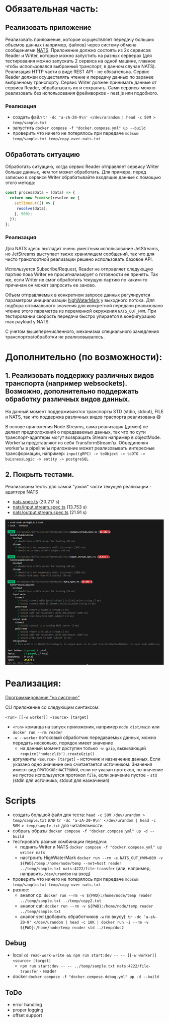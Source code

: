 # Обязательная часть:

## Реализовать приложение

Реализовать приложение, которое осуществляет передачу больших объемов данных (например, файлов) через систему обмена сообщениями [NATS](https://nats.io).
Приложение должно состоять из 2х сервисов Reader и Writer, которые можно запустить на разных серверах
(для тестирования можно запускать 2 сервиса на одной машине, главное чтобы использовался выбранный транспорт, в данном случае NATS).
Реализация HTTP части в виде REST API - не обязательна.
Сервис Reader должен осуществлять чтение и передачу данных по заранее выбранному транспорту.
Сервис Writer должен принимать данные от сервиса Reader, обрабатывать их и сохранять.
Сами сервисы можно реализовать без использования фреймворков - nest.js или подобного.

### Реализация

- создать файл `tr -dc 'a-zA-Z0-9\n' </dev/urandom | head -c 50M > temp/sample.txt`
- запустить `docker compose -f "docker.compose.yml" up --build`
- проверить что ничего не потерялось при передаче `md5sum temp/sample.txt temp/copy-over-nats.txt`

## Обработать ситуацию

Обработать ситуацию, когда сервис Reader отправляет сервису Writer больше данных, чем тот может обработать.
Для примера, перед записью в сервисе Writer обрабатывайте входящие данные с помощью этого метода:
```js
const processData = (data) => {
  return new Promise(resolve => {
    setTimeout(() => {
     resolve(data);
    }, 500);
  });
};
```
### Реализация
 
Для NATS здесь выглядит очень уместным использование JetStreams, но JetStreams выступает также хранилищем сообщений, так что для чисто транспортной реализации решено использовать базовое API.

Используется Subscribe/Request, Reader не отправляет следующую партию пока Writer не просигнализирует о готовности ее принять. Так же, если Writer не смог обработать текущую партию по каким-то причинам он может запросить ее заново.

Объем отправляемых в конкретном запросе данных регулируется параметром инициализации [highWaterMark](https://nodejs.org/api/stream.html#new-streamwritableoptions) у выходного потока. Для подбора оптимального значения для конкретной передачи реализовано чтение этого параметра из переменной окружения `NATS_OUT_HWM`. При тестировании скорость передачи быстро упирается в конфигурацию max payload у NATS. 

С учетом вышеперечисленного, механизма специального замедления транспортов/обработки не реализовывалось.
 

# Дополнительно (по возможности):

## 1. Реализовать поддержку различных видов транспорта (например websockets). Возможно, дополнительно поддержать обработку различных видов данных.

На данный момент поддерживаются транспорты STD (stdin, stdout), FILE и NATS, так что поддержка различных видов траспорта реализована &#128517;

В основе приложения Node Streams, сама реализация (домен) не делает предположений о передаваемых данных, так что по сути транспорт-адаптеры могут возвращать Stream например в objectMode. 
Worker'ы представляют из себя TransformStream'ы. Объединеняя worker'ы в pipeline'ы приложение может реализовывать интересные трансформации, например:
`input(gRPC) -> toObject -> toDTO -> buisnessLogic -> entity -> postgreSQL`

## 2. Покрыть тестами.

 Реализованы тесты для самой "узкой" части текущей реализации - адаптера NATS

 - [nats.spec.ts](./read-work-write/src/databus/infrastructure/protocols/nats.spec.ts) (20.217 s)
 - [nats/input.stream.spec.ts](./read-work-write/src/databus/infrastructure/protocols/nats/input.stream.spec.ts) (13.753 s)
 - [nats/output.stream.spec.ts](./read-work-write/src/databus/infrastructure/protocols/nats/output.stream.spec.ts) (21.91 s)

 ![tests](./docs/assets/tests.jpg)


# Реализация:

[Программирование "на листочке"](./docs/DESIGN_PROPOSAL.md)

CLI приложение со следующим синтаксом:

`<run> [[-w worker]] <source> [target]`

- `<run>` команда на запуск приложения, например `node dist/main` или `docker run --rm reader`
- `-w --worker` потоковый обработчик передаваемых данных, можно передать несколько, порядок имеет значение
  - на  данный момент доступен только `-w gzip`, вызывающий `require('node:zlib').createGzip()`
- аргументы `<source> [target]` - источник и назначение данных. Если указано одно значение оно считаетается источником. Значения имеют вид `ПРОТОКОЛ:НАСТРОЙКИ`, если не указан протокол, но значение не пустое используется протокол `file`, если значение пустое - `std` (stdin для источника, stdout для назначения)

# Scripts

- создать большой файл для теста: `head -c 50M /dev/urandom > temp/sample.txt` или `tr -dc 'a-zA-Z0-9\n' </dev/urandom | head -c 50M > temp/sample.txt` для читабельности
- собрать образы `docker compose -f "docker.compose.yml" up -d --build`
- тестировать разные комбинации передачи:
  - поднять Writer и NATS `docker compose -f "docker.compose.yml" up writer nats`
  - настроить HighWaterMark `docker run --rm -e NATS_OUT_HWM=800 -v ${PWD}/temp:/home/node/temp --net=host reader ../temp/sample.txt nats:4222/file-transfer` (или, например, направить `/dev/urandom` на вход)
- проверить что ничего не потерялось при передаче `md5sum temp/sample.txt temp/copy-over-nats.txt`
- разное:
  - аналог cp: `docker run --rm -v ${PWD}:/home/node/temp reader ../temp/sample.txt ../temp/copy2.txt`
  - аналог cat: `docker run --rm -v ${PWD}:/home/node/temp reader ../temp/sample.txt`
  - аналог sed (добавить обработчиков `-w` по вкусу): `tr -dc 'a-zA-Z0-9' </dev/urandom | head -c 10K | docker run -i --rm -v ${PWD}:/home/node/temp reader
 std ../temp/doc2`


## Debug

- local `cd read-work-write && npm run start:dev -- -- [[-w worker]] <source> [target]`
  - `npm run start:dev -- -- ../temp/sample.txt nats:4222/file-transfer` - reader
- docker `docker compose -f "docker.compose.debug.yml" up -d --build`

## ToDo

- error handling
- proper logging
- offset support
